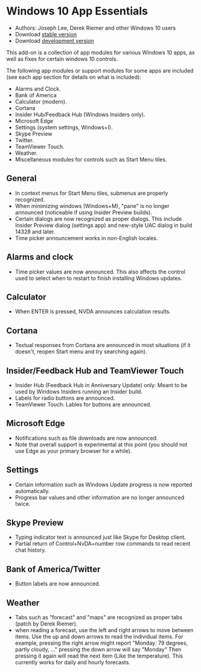 # Windows 10 App Essentials

* Authors: Joseph Lee, Derek Riemer and other Windows 10 users
* Download [stable version][1]
* Download [development version][2]

This add-on is a collection of app modules for various Windows 10 apps, as well as fixes for certain windows 10 controls.

The following app modules or support modules for some apps are included (see each app section for details on what is included):

* Alarms and Clock.
* Bank of America
* Calculator (modern).
* Cortana
* Insider Hub/Feedback Hub (Windows Insiders only).
* Microsoft Edge
* Settings (system settings, Windows+I).
* Skype Preview
* Twitter.
* TeamViewer Touch.
* Weather.
* Miscellaneous modules for controls such as Start Menu tiles.

## General

* In context menus for Start Menu tiles, submenus are properly recognized.
* When minimizing windows (Windows+M), "pane" is no longer announced (noticeable if using Insider Preview builds).
* Certain dialogs are now recognized as proper dialogs. This include Insider Preview dialog (settings app) and new-style UAC dialog in build 14328 and later.
* Time picker announcement works in non-English locales.

## Alarms and clock

* Time picker values are now announced. This also affects the control used to select when to restart to finish installing Windows updates.

## Calculator

* When ENTER is pressed, NVDA announces calculation results.

## Cortana

* Textual responses from Cortana are announced in most situations (if it doesn't, reopen Start menu and try searching again).

## Insider/Feedback Hub and TeamViewer Touch

* Insider Hub (Feedback Hub in Anniversary Update) only: Meant to be used by Windows Insiders running an Insider build.
* Labels for radio buttons are announced.
* TeamViewer Touch: Lables for buttons are announced.

## Microsoft Edge

* Notifications such as file downloads are now announced.
* Note that overall support is experimental at this point (you should not use Edge as your primary browser for a while).

## Settings

* Certain information such as Windows Update progress is now reported automatically.
* Progress bar values and other information are no longer announced twice.

## Skype Preview

* Typing indicator text is announced just like Skype for Desktop client.
* Partial return of Control+NvDA+number row commands to read recent chat history.

## Bank of America/Twitter

* Button labels are now announced.

## Weather

* Tabs such as "forecast" and "maps" are recognized as proper tabs (patch by Derek Riemer).
* when reading a forecast, use the left and right arrows to move between items. Use the up and down arrows to read the individual items. For example, pressing the right arrow might report "Monday: 79 degrees, partly cloudy, ..." pressing the down arrow will say "Monday" Then pressing it again will read the next item (Like the temperature). This currently works for daily and hourly forecasts.

[1]: http://addons.nvda-project.org/files/get.php?file=w10

[2]: http://addons.nvda-project.org/files/get.php?file=w10-dev
